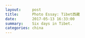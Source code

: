 ```yaml
---
layout:     post
title:      Photo Essay: Tibet西藏
date:       2017-05-13 16:33:00
summary:    Six days in Tibet.
categories: china
---
```

<!-- ![]({{ site.url }}/assets/img/Tibet/.jpg) -->

<!-- assets/images/slider -->

<!-- {% for image in site.static_files %}
    {% if image.path contains 'posts/Tibet' %}
        <img src="{{ site.baseurl }}{{ image.path }}" alt="Photos from Tibet" />
    {% endif %}
{% endfor %} -->
